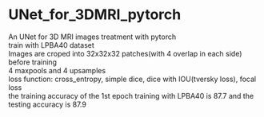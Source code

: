 # UNet_for_3DMRI_pytorch
An UNet for 3D MRI images treatment with pytorch   
train with LPBA40 dataset  
Images are croped into 32x32x32 patches(with 4 overlap in each side) before training  
4 maxpools and 4 upsamples  
loss function: cross_entropy, simple dice, dice with IOU(tversky loss), focal loss  
the training accuracy of the 1st epoch training with LPBA40 is 87.7 and the testing accuracy is 87.9
